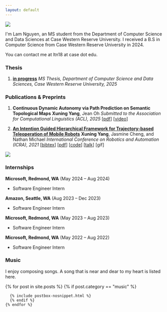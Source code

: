 ```yaml
---
layout: default
---
```


<img class="profile-picture" src="{{site.baseurl}}/{{site.profile-picture}}">

I'm Lam Nguyen, an MS student from the Department of Computer Science and Data Sciences at Case Western Reserve University. I received a B.S in Computer Science from Case Western Reserve University in 2024.

You can contact me at ltn18 at case dot edu.

### Thesis
1. [**in progress**]()
*MS Thesis, Department of Computer Science and Data Sciences, Case Western Reserve University, 2025*
<!-- \[[bibtex](bibtex/phd-thesis.txt)\]
\[[pdf (33.4MB)](/papers/thesis.pdf)\]
\[[talk](https://youtu.be/0qSzzafpmxo)\] -->


### Publications & Preprints

1. **Continuous Dynamic Autonomy via Path Prediction on Semantic
Topological Maps**
**Xuning Yang**, Jean Oh
*Submitted to the Association for Computational Linguistics (ACL), 2025*
\[[pdf](/papers/iros22.pdf)\]
\[[video](https://youtu.be/NLy9elUA81E)\]

2. [**An Intention Guided Hierarchical Framework for Trajectory-based Teleoperation of Mobile Robots**](https://ieeexplore.ieee.org/document/9561798)
**Xuning Yang**, Jasmine Cheng, and Nathan Michael
*International Conference on Robotics and Automation (ICRA), 2021*
\[[bibtex](bibtex/icra21.txt)\]
\[[pdf](/papers/icra21.pdf)\]
\[[code](https://github.com/xuningy/planning_arch)\]
\[[talk](https://youtu.be/XNVsO4b2sw4)\]
[<a class="gif-link" id="icra21">gif</a>]
<img class="gif" id="icra21-gif" src="assets/gifs/icra21.gif"/>

<!-- ### Other projects

1. In-place hover-to-hover flip of a quadrotor, featured in [Rapyuta Robotics Ltd. Teaser video](https://www.youtube.com/watch?v=zqp2Z2hbOFU-)
[<a class="gif-link" id="flip">gif</a>]
<img class="gif" id="flip-gif" src="assets/gifs/flip_cropped.gif"/> -->

### Internships
**Microsoft, Redmond, WA** (May 2024 – Aug 2024)  
- Software Engineer Intern 

**Amazon, Seattle, WA** (Aug 2023 – Dec 2023)  
- Software Engineer Intern  

**Microsoft, Redmond, WA** (May 2023 – Aug 2023)  
- Software Engineer Intern  

**Microsoft, Redmond, WA** (May 2022 – Aug 2022)  
- Software Engineer Intern  

### Music
I enjoy composing songs. A song that is near and dear to my heart is listed here.
<div class="rowofposts">

{% for post in site.posts %}
  {% if post.category == "music" %}

      {% include postbox-nosnippet.html %}
      {% endif %}
    {% endfor %}

</div>
